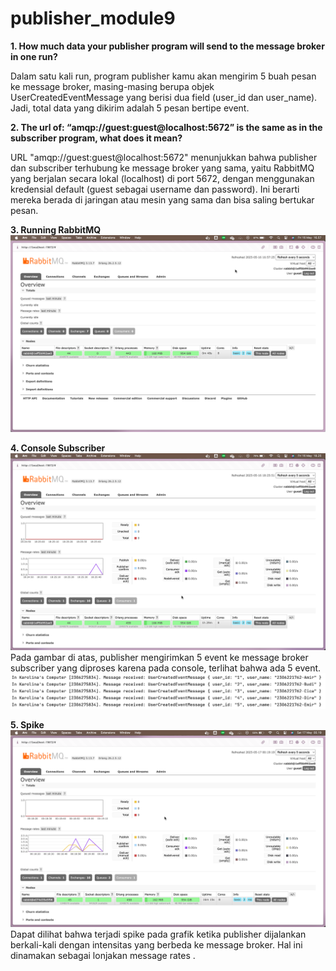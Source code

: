 # publisher_module9

**1. How much data your publisher program will send to the message broker in one
run?**

Dalam satu kali run, program publisher kamu akan mengirim 5 buah pesan ke message broker, masing-masing berupa objek UserCreatedEventMessage yang berisi dua field (user_id dan user_name). Jadi, total data yang dikirim adalah 5 pesan bertipe event.

**2. The url of: “amqp://guest:guest@localhost:5672” is the same as in the subscriber
program, what does it mean?**

URL "amqp://guest:guest@localhost:5672" menunjukkan bahwa publisher dan subscriber terhubung ke message broker yang sama, yaitu RabbitMQ yang berjalan secara lokal (localhost) di port 5672, dengan menggunakan kredensial default (guest sebagai username dan password). Ini berarti mereka berada di jaringan atau mesin yang sama dan bisa saling bertukar pesan.

**3. Running RabbitMQ**
![RabbitMQ](images/pic1.png)

**4. Console Subscriber**
![Subscriber](images/pic2.png)
Pada gambar di atas, publisher mengirimkan 5 event ke message broker subscriber yang diproses karena pada console, terlihat bahwa ada 5 event.
![Chart Publisher](images/pic3.png)

**5. Spike**
![pic7](images/pic7.png)
Dapat dilihat bahwa terjadi spike pada grafik ketika publisher dijalankan berkali-kali dengan intensitas yang berbeda ke message broker. Hal ini dinamakan sebagai lonjakan message rates .